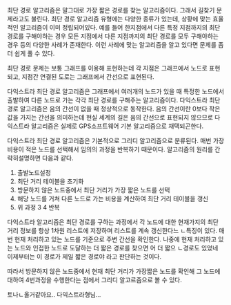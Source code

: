 최단 경로 알고리즘은 말그대로 가장 짧은 경로를 찾는 알고리즘이다. 그래서 길찾기 문제라고도 불린다. 최단 경로 알고리즘 유형에는 다양한 종류가 있는데, 상황에 맞는 효율적인 알고리즘이 이미 정립되어있다.
예를 들어 한지점에서 다른 특정 지점까지의 최단 경로를 구해야하는 경우 모든 지점에서 다른 지점까지의 최단 경로를 모두 구해야하는 경우 등의 다양한 사례가 존재한다. 이런 사례에 맞는 알고리즘을 알고 있다면 문제를 좀더 쉽게 풀 수 있다.

최단 경로 문제는 보통 그래프를 이용해 표현하는데 각 지점은 그래프에서 노드로 표현되고, 지점간 연결된 도로는 그래프에서 간선으로 표현된다.

다익스트라 최단 경로 알고리즘은 그래프에서 여러개의 노드가 있을 때 특정한 노드에서 출발하여 다른 노드로 가는 각각 최단 경로를 구해주는 알고리즘이다. 다익스트라 최단 경로 알고리즘은 음의 간선이 없을 때 정상적으로 동작한다. 음의 간선이란 0보다 작은 값을 가지는 간선을 의미하는데 현실 세계의 길은 음의 간선으로 표현되지 않으므로 다익스트라 알고리즘은 실제로 GPS소프트웨어 기본 알고리즘으로 채택되곤한다.


다익스트라 최단 경로 알고리즘은 기본적으로 그리디 알고리즘으로 분류된다. 매번 가장 비용이 적은 노드를 선택해서 임의의 과정을 반복하기 때문이다. 알고리즘의 원리를 간략히설명하면 다음과 같다.

1. 출발노드설정
2. 최단 거리 테이블을 초기화
3. 방문하지 않은 노드중에서 최단 거리가 가장 짧은 노드를 선택
4. 해당 노드를 거쳐 다른 노드로 가는 비용을 계산하여 최단 거리 테이블을 갱신
5. 위 과정 3 4 반복

다익스트라 알고리즘은 최단 경로를 구하는 과정에서 각 노드에 대한 현재가지의 최단 거리 정보를 항상 1차원 리스트에 저장하며 리스트를 계속 갱신한다느 ㄴ특징이 있다. 매번 현재 처리하고 있는 노드를 기준으로 주변 간선을 확인한다. 나중에 현재 처리하고 있는 노드와 인접한 노드로 도달하는 더 짧은 경로를 찾으면 어 더 짧으 ㄴ경로도 있었네 이제부터는 이 경로가 제일 짧은 경로야 라고 판단하는 것이다.


따라서 방문하지 않은 노드중에서 현재 최단 거리가 가장짧은 노드를 확인해 그 노드에 대하여 4번과정을 수행한다는 점에서 그리디 알고르즘으로 볼 수 있다.


토나ㄴ올거같아요.. 다익스트라형님...